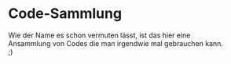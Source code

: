 # Code-Sammlung
Wie der Name es schon vermuten lässt, ist das hier eine <br />
Ansammlung von Codes die man irgendwie mal gebrauchen kann. <br />
;)
